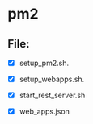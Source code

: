 # pm2

## File:
- [x] setup_pm2.sh.
- [x] setup_webapps.sh.
- [x] start_rest_server.sh
- [x] web_apps.json

